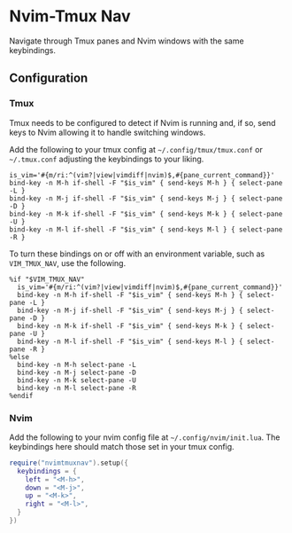 # Nvim-Tmux Nav

Navigate through Tmux panes and Nvim windows with the same keybindings.


## Configuration


### Tmux

Tmux needs to be configured to detect if Nvim is running and, if so, send keys
to Nvim allowing it to handle switching windows.

Add the following to your tmux config at `~/.config/tmux/tmux.conf` or
`~/.tmux.conf` adjusting the keybindings to your liking.

```tmux
is_vim='#{m/ri:^(vim?|view|vimdiff|nvim)$,#{pane_current_command}}'
bind-key -n M-h if-shell -F "$is_vim" { send-keys M-h } { select-pane -L }
bind-key -n M-j if-shell -F "$is_vim" { send-keys M-j } { select-pane -D }
bind-key -n M-k if-shell -F "$is_vim" { send-keys M-k } { select-pane -U }
bind-key -n M-l if-shell -F "$is_vim" { send-keys M-l } { select-pane -R }
```

To turn these bindings on or off with an environment variable, such as
`VIM_TMUX_NAV`, use the following.

```tmux
%if "$VIM_TMUX_NAV"
  is_vim='#{m/ri:^(vim?|view|vimdiff|nvim)$,#{pane_current_command}}'
  bind-key -n M-h if-shell -F "$is_vim" { send-keys M-h } { select-pane -L }
  bind-key -n M-j if-shell -F "$is_vim" { send-keys M-j } { select-pane -D }
  bind-key -n M-k if-shell -F "$is_vim" { send-keys M-k } { select-pane -U }
  bind-key -n M-l if-shell -F "$is_vim" { send-keys M-l } { select-pane -R }
%else
  bind-key -n M-h select-pane -L
  bind-key -n M-j select-pane -D
  bind-key -n M-k select-pane -U
  bind-key -n M-l select-pane -R
%endif
```


### Nvim

Add the following to your nvim config file at `~/.config/nvim/init.lua`. The
keybindings here should match those set in your tmux config.

```lua
require("nvimtmuxnav").setup({
  keybindings = {
    left = "<M-h>",
    down = "<M-j>",
    up = "<M-k>",
    right = "<M-l>",
  }
})
```
